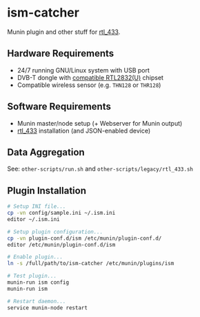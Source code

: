 # ism-catcher
Munin plugin and other stuff for [rtl_433][1].


## Hardware Requirements
* 24/7 running GNU/Linux system with USB port
* DVB-T dongle with [compatible RTL2832(U)][2] chipset
* Compatible wireless sensor (e.g. `THN128` or `THR128`)


## Software Requirements
* Munin master/node setup (+ Webserver for Munin output)
* [rtl_433][1] installation (and JSON-enabled device)


## Data Aggregation
See: `other-scripts/run.sh` and `other-scripts/legacy/rtl_433.sh`


## Plugin Installation
```bash
# Setup INI file...
cp -vn config/sample.ini ~/.ism.ini
editor ~/.ism.ini

# Setup plugin configuration...
cp -vn plugin-conf.d/ism /etc/munin/plugin-conf.d/
editor /etc/munin/plugin-conf.d/ism

# Enable plugin...
ln -s /full/path/to/ism-catcher /etc/munin/plugins/ism

# Test plugin...
munin-run ism config
munin-run ism

# Restart daemon...
service munin-node restart
```


[1]: https://github.com/merbanan/rtl_433
[2]: http://amzn.to/2qIxh9n
